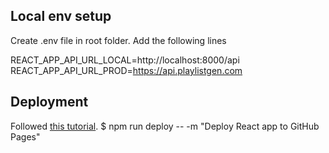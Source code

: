 ## Local env setup
Create .env file in root folder. Add the following lines

REACT_APP_API_URL_LOCAL=http://localhost:8000/api
REACT_APP_API_URL_PROD=https://api.playlistgen.com

## Deployment
Followed [this tutorial](https://github.com/gitname/react-gh-pages).
$ npm run deploy -- -m "Deploy React app to GitHub Pages"